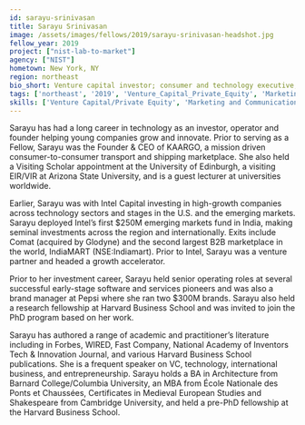 ```yaml
---
id: sarayu-srinivasan
title: Sarayu Srinivasan
image: /assets/images/fellows/2019/sarayu-srinivasan-headshot.jpg
fellow_year: 2019
project: ["nist-lab-to-market"]
agency: ["NIST"]
hometown: New York, NY
region: northeast
bio_short: Venture capital investor; consumer and technology executive; founder and CEO. Worked at KAARGO, University of Edinburgh, Intel Capital, Pepsi, Harvard Business School.
tags: ['northeast', '2019', 'Venture_Capital_Private_Equity', 'Marketing_And_Communications']
skills: ['Venture Capital/Private Equity', 'Marketing and Communications']
---
```


Sarayu has had a long career in technology as an investor, operator and founder helping young companies grow and innovate. Prior to serving as a Fellow, Sarayu was the Founder & CEO of KAARGO, a mission driven consumer-to-consumer transport and shipping marketplace. She also held a Visiting Scholar appointment at the University of Edinburgh, a visiting EIR/VIR at Arizona State University, and is a guest lecturer at universities worldwide.

Earlier, Sarayu was with Intel Capital investing in high-growth companies across technology sectors and stages in the U.S. and the emerging markets.  Sarayu deployed Intel’s first $250M emerging markets fund in India, making seminal investments across the region and internationally. Exits include Comat (acquired by Glodyne) and the second largest B2B marketplace in the world, IndiaMART (NSE:Indiamart). Prior to Intel, Sarayu was a venture partner and headed a growth accelerator.

Prior to her investment career, Sarayu held senior operating roles at several successful early-stage software and services pioneers and was also a brand manager at Pepsi where she ran two $300M brands. Sarayu also held a research fellowship at Harvard Business School and was invited to join the PhD program based on her work.

Sarayu has authored a range of academic and practitioner’s literature including in Forbes, WIRED, Fast Company, National Academy of Inventors Tech & Innovation Journal, and various Harvard Business School publications. She is a frequent speaker on VC, technology, international business, and entrepreneurship. Sarayu holds a BA in Architecture from Barnard College/Columbia University, an MBA from École Nationale des Ponts et Chaussées, Certificates in Medieval European Studies and Shakespeare from Cambridge University, and held a pre-PhD fellowship at the Harvard Business School.
